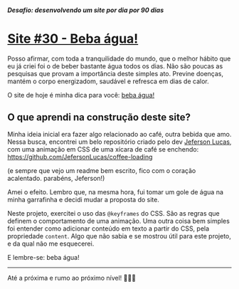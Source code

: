 ##### Desafio: desenvolvendo um site por dia por 90 dias 

# [Site #30 - Beba água!](https://www.dorlyneto.com/90sites/30-beba-agua)

Posso afirmar, com toda a tranquilidade do mundo, que o melhor hábito que eu já criei foi o de beber bastante água todos os dias. Não são poucas as pesquisas que provam a importância deste simples ato. Previne doenças, mantém o corpo energizadom, saudável e refresca em dias de calor. 

O site de hoje é minha dica para você: [beba água!](https://www.dorlyneto.com/90sites/30-beba-agua)

## O que aprendi na construção deste site?

Minha ideia inicial era fazer algo relacionado ao café, outra bebida que amo. Nessa busca, encontrei um belo repositório criado pelo dev [Jeferson Lucas](https://github.com/JefersonLucas/), com uma animação em CSS de uma xícara de café se enchendo: https://github.com/JefersonLucas/coffee-loading

(e sempre que vejo um readme bem escrito, fico com o coração acalentado. parabéns, Jeferson!)

Amei o efeito. Lembro que, na mesma hora, fui tomar um gole de água na minha garrafinha e decidi mudar a proposta do site. 

Neste projeto, exercitei o uso das ```@keyframes``` do CSS. São as regras que definem o comportamento de uma animação. Uma outra coisa bem simples foi entender como adicionar conteúdo em texto a partir do CSS, pela propriedade ```content```. Algo que não sabia e se mostrou útil para este projeto, e da qual não me esquecerei.

E lembre-se: beba água!

---

Até a próxima e rumo ao próximo nível! 🚀🚀🚀



